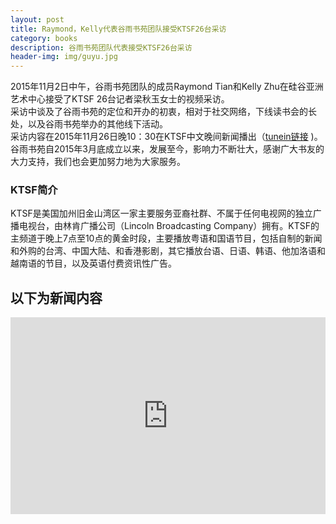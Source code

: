 ```yaml
---
layout: post
title: Raymond，Kelly代表谷雨书苑团队接受KTSF26台采访
category: books
description: 谷雨书苑团队代表接受KTSF26台采访
header-img: img/guyu.jpg 
---
```


2015年11月2日中午，谷雨书苑团队的成员Raymond Tian和Kelly Zhu在硅谷亚洲艺术中心接受了KTSF 26台记者梁秋玉女士的视频采访。   
采访中谈及了谷雨书苑的定位和开办的初衷，相对于社交网络，下线读书会的长处，以及谷雨书苑举办的其他线下活动。  
采访内容在2015年11月26日晚10：30在KTSF中文晚间新闻播出（[tunein链接](http://tunein.com/radio/KKNW-1150-s33547/) )。  
谷雨书苑自2015年3月底成立以来，发展至今，影响力不断壮大，感谢广大书友的大力支持，我们也会更加努力地为大家服务。

### KTSF简介

KTSF是美国加州旧金山湾区一家主要服务亚裔社群、不属于任何电视网的独立广播电视台，由林肯广播公司（Lincoln Broadcasting Company）拥有。KTSF的主频道于晚上7点至10点的黄金时段，主要播放粤语和国语节目，包括自制的新闻和外购的台湾、中国大陆、和香港影剧，其它播放台语、日语、韩语、他加洛语和越南语的节目，以及英语付费资讯性广告。

## 以下为新闻内容

<iframe width="100%" height="315" src="https://www.youtube.com/embed/fl7lv7v3GRs" frameborder="0" allowfullscreen></iframe>

[谷雨书苑]:    http://valleyrain.org  "谷雨书苑"
